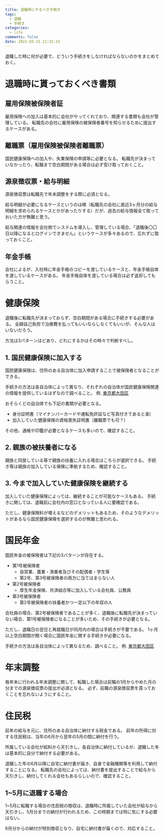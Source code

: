 ```yaml
---
title: 退職時にやるべき手続き
tags:
  - 退職
  - 手続き
categories:
  - life
comments: false
date: 2021-03-31 21:32:23
---
```



退職した時に何が必要で、どういう手続きをしなければならないのかをまとめておく。

# 退職時に貰っておくべき書類

## 雇用保険被保険者証

雇用保険への加入は基本的に会社がやってくれており、関連する書類も会社が管理している。
転職先の会社に雇用保険の被保険者番号を知らせるために提出するケースがある。

## 離職票（雇用保険被保険者離職票）

国民健康保険への加入や、失業保険の申請等に必要となる。
転職先が決まっていなかったり、転職まで空白期間がある場合は必ず受け取っておくこと。

## 源泉徴収票・給与明細

源泉徴収票は転職先で年末調整をする際に必須となる。

給与明細が必要になるケースというのは稀（転職先の会社に直近3ヶ月分の給与明細を求められるケースとかがあったりする）だが、過去の給与情報全て取っておいた方が無難と思う。

給与関連の情報を会社側でシステムを導入し、管理している場合、「退職後〇〇日以降になるとログインできません」というケースが多々あるので、忘れずに取っておくこと。

## 年金手帳

会社によるが、入社時に年金手帳のコピーを渡しているケースと、年金手帳自体を渡しているケースがある。
年金手帳自体を渡している場合は必ず返却してもらうこと。

# 健康保険

退職後に転職先が決まっておらず、空白期間がある場合に手続きする必要がある。
全額自己負担で治療費を払ってもいいならしなくてもいいが、そんな人はいないだろう。

方法は3パターンほどあり、どれにするかはその時々で判断すべし。

## 1. 国民健康保険に加入する

国民健康保険は、住所のある自治体に加入申請することで被保険者となることができる。

手続きの方法は各自治体によって異なり、それぞれの自治体が国民健康保険関連の情報を提供しているはずなので調べること。
例. [東京都大田区](https://www.city.ota.tokyo.jp/seikatsu/kokunen/kokuho/kanyuu.html)

おそらくどの自治体でも下記の書類が必要となる。

- 身分証明書（マイナンバーカードや運転免許証など写真付きであると楽）
- 加入していた健康保険の資格喪失証明書（離職票でも可？）

その他、通帳や印鑑が必要となるケースも多いので、確認すること。

## 2. 親族の被扶養者になる

親族と同居している等で親族の扶養に入れる場合はこちらが選択できる。
手続き等は親族の加入している保険に準拠するため、確認すること。

## 3. 今まで加入していた健康保険を継続する

加入していた健康保険によっては、継続することが可能なケースもある。
手続きに関しては、退職前に会社内の窓口となっている人に要確認である。

ただし、健康保険料が増えるなどのデメリットもあるため、そのようなデメリットがあるなら国民健康保険を選択するのが無難と思われる。

# 国民年金

国民年金の被保険者は下記の3パターンが存在する。

- 第1号被保険者
  - 自営業、農業・漁業者及びその配偶者・学生等
  - 第2号、第3号被保険者の両方に当てはまらない人
- 第2号被保険者
  - 厚生年金保険、共済組合等に加入している会社員、公務員
- 第3号被保険者
  - 第2号被保険者の扶養者かつ一定以下の年収の人

会社員の場合、第2号被保険者であることが多く、退職後に転職先が決まっていない場合、第1号被保険者になることが多いため、その手続きが必要となる。

ただし、退職日の翌日と再就職日が同月内の場合は手続きが不要である。
1ヶ月以上空白期間が開く場合に国民年金に関する手続きが必要になる。

手続きの方法は各自治体によって異なるため、調べること。
例. [東京都大田区](https://www.city.ota.tokyo.jp/faq/bunya/kokuho_nenkin/kokuminnenkin.html)

# 年末調整

毎年末に行われる年末調整に関して、転職した場合は前職の1月からやめた月の分までの源泉徴収票の提出が必須となる。
必ず、前職の源泉徴収票を貰っておくことを忘れないようにすること。

# 住民税

前年の給与を元に、住所のある自治体に納付する税金である。
前年の所得に対する住民税は、当年の6月から翌年の5月の間に納付を行う。

所属している会社が給料から天引きし、各自治体に納付しているが、退職した年は基本的に自分で納付する必要がある。

退職した年の6月以降に自宅に納付書が届き、自身で金融機関等を利用して納付することになる。
転職先の会社によっては、納付書を提出することで給与から天引きし、納付してくれる会社もあるらしいので、確認すること。

## 1~5月に退職する場合
1~5月に転職する場合の住民税の徴収は、退職時に所属していた会社が給与から天引きし、5月分までの納付が行われるため、この時期までは特に気にする必要はない。

6月分からの納付が特別徴収となり、自宅に納付書が届くので、対応すること。
